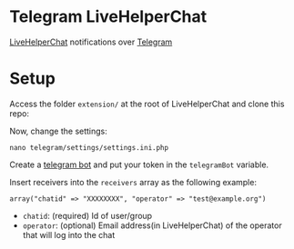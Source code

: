 # Telegram LiveHelperChat
[LiveHelperChat](http://livehelperchat.com/) notifications over [Telegram](http://telegram.org/)

# Setup

Access the folder `extension/` at the root of LiveHelperChat and clone this repo:

Now, change the settings:

`nano telegram/settings/settings.ini.php`

Create a [telegram bot](https://core.telegram.org/bots) and put your token in the `telegramBot` variable.

Insert receivers into the `receivers` array as the following example:

`array("chatid" => "​​XXXXXXXX", "operator" => "test@example.org")`

* `chatid`: (required) Id of user/group
* `operator`: (optional) Email address(in LiveHelperChat) of the operator that will log into the chat

